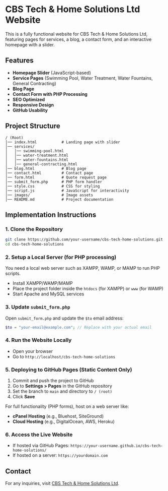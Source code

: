 # CBS Tech & Home Solutions Ltd Website

This is a fully functional website for CBS Tech & Home Solutions Ltd, featuring pages for services, a blog, a contact form, and an interactive homepage with a slider.

## Features
- **Homepage Slider** (JavaScript-based)
- **Service Pages** (Swimming Pool, Water Treatment, Water Fountains, General Contracting)
- **Blog Page**
- **Contact Form with PHP Processing**
- **SEO Optimized**
- **Responsive Design**
- **GitHub Usability**

## Project Structure
```
/ (Root)
│── index.html           # Landing page with slider
│── services/
│   │── swimming-pool.html
│   │── water-treatment.html
│   │── water-fountains.html
│   │── general-contracting.html
│── blog.html            # Blog page
│── contact.html         # Contact page
│── form.html            # Quote request page
│── submit_form.php      # PHP form handler
│── style.css            # CSS for styling
│── script.js            # JavaScript for interactivity
│── images/              # Image assets
│── README.md            # Project documentation
```

## Implementation Instructions

### 1. Clone the Repository
```sh
git clone https://github.com/your-username/cbs-tech-home-solutions.git
cd cbs-tech-home-solutions
```

### 2. Setup a Local Server (for PHP processing)
You need a local web server such as XAMPP, WAMP, or MAMP to run PHP scripts.

- Install XAMPP/WAMP/MAMP
- Place the project folder inside the `htdocs` (for XAMPP) or `www` (for WAMP)
- Start Apache and MySQL services

### 3. Update `submit_form.php`
Open `submit_form.php` and update the `$to` email address:
```php
$to = "your-email@example.com"; // Replace with your actual email
```

### 4. Run the Website Locally
- Open your browser
- Go to `http://localhost/cbs-tech-home-solutions`

### 5. Deploying to GitHub Pages (Static Content Only)
1. Commit and push the project to GitHub
2. Go to **Settings > Pages** in the GitHub repository
3. Set the branch to `main` and directory to `/ (root)`
4. Click **Save**

For full functionality (PHP forms), host on a web server like:
- **cPanel Hosting** (e.g., Bluehost, SiteGround)
- **Cloud Hosting** (e.g., DigitalOcean, AWS, Heroku)

### 6. Access the Live Website
- If hosted via GitHub Pages: `https://your-username.github.io/cbs-tech-home-solutions/`
- If hosted on a server: `https://yourdomain.com`

## Contact
For any inquiries, visit [CBS Tech & Home Solutions Ltd](mailto:info@cbsths.com).
